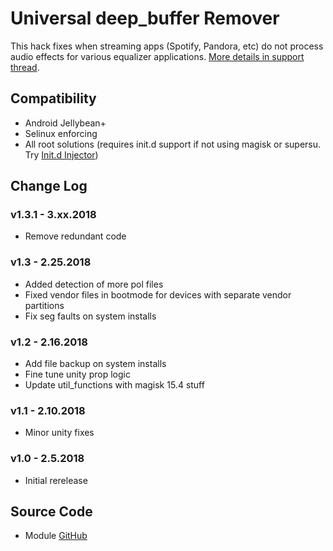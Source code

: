 # Universal deep_buffer Remover
This hack fixes when streaming apps (Spotify, Pandora, etc) do not process audio effects for various equalizer applications. [More details in support thread](https://forum.xda-developers.com/apps/magisk/module-universal-deepbuffer-remover-t3577067).

## Compatibility
* Android Jellybean+
* Selinux enforcing
* All root solutions (requires init.d support if not using magisk or supersu. Try [Init.d Injector](https://forum.xda-developers.com/android/software-hacking/mod-universal-init-d-injector-wip-t3692105))

## Change Log
### v1.3.1 - 3.xx.2018
* Remove redundant code

### v1.3 - 2.25.2018
* Added detection of more pol files
* Fixed vendor files in bootmode for devices with separate vendor partitions
* Fix seg faults on system installs

### v1.2 - 2.16.2018
* Add file backup on system installs
* Fine tune unity prop logic
* Update util_functions with magisk 15.4 stuff

### v1.1 - 2.10.2018
* Minor unity fixes

### v1.0 - 2.5.2018
* Initial rerelease

## Source Code
* Module [GitHub](https://github.com/therealahrion/Universal-deep_buffer-Remover)
